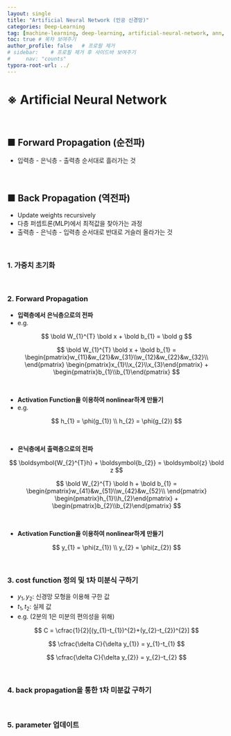 ```yaml
---
layout: single
title: "Artificial Neural Network (인공 신경망)"
categories: Deep-Learning
tag: [machine-learning, deep-learning, artificial-neural-network, ann, neural-network, back-propagation, forward-propagation]
toc: true # 목차 보여주기
author_profile: false   # 프로필 제거
# sidebar:    # 프로필 제거 후 사이드바 보여주기
#     nav: "counts"
typora-root-url: ../
---
```


# ※ Artificial Neural Network

<br>

## ■ Forward Propagation (순전파)
- 입력층 - 은닉층 - 출력층 순서대로 흘러가는 것

<br>

## ■ Back Propagation (역전파)
- Update weights recursively
- 다층 퍼셉트론(MLP)에서 최적값을 찾아가는 과정
- 출력층 - 은닉층 - 입력층 순서대로 반대로 거슬러 올라가는 것

<br>

### 1. 가중치 초기화

<br>

### 2. Forward Propagation
- **입력층에서 은닉층으로의 전파**
- e.g.

$$
\bold W_{1}^{T} \bold x + \bold b_{1} = \bold g 
$$

$$
\bold W_{1}^{T} \bold x + \bold b_{1} = \begin{pmatrix}w_{11}&w_{21}&w_{31}\\w_{12}&w_{22}&w_{32}\\ \end{pmatrix} \begin{pmatrix}x_{1}\\x_{2}\\x_{3}\end{pmatrix} + \begin{pmatrix}b_{1}\\b_{1}\end{pmatrix}
$$

<br>

- **Activation Function을 이용하여 nonlinear하게 만들기**
- e.g.

$$
h_{1} = \phi(g_{1}) \\ h_{2} = \phi(g_{2})
$$

<br>

- **은닉층에서 출력층으로의 전파**

$$
\boldsymbol{W_{2}^{T}h} + \boldsymbol{b_{2}} = \boldsymbol{z} \bold z
$$

$$
\bold W_{2}^{T} \bold h + \bold b_{1} = \begin{pmatrix}w_{41}&w_{51}\\w_{42}&w_{52}\\ \end{pmatrix} \begin{pmatrix}h_{1}\\h_{2}\end{pmatrix} + \begin{pmatrix}b_{2}\\b_{2}\end{pmatrix}
$$

<br>

- **Activation Function을 이용하여 nonlinear하게 만들기**

$$
y_{1} = \phi(z_{1}) \\ y_{2} = \phi(z_{2})
$$

<br>

### 3. cost function 정의 및 1차 미분식 구하기
- $y_{1}, y_{2}$: 신경망 모형을 이용해 구한 값
- $t_{1}, t_{2}$: 실제 값
- e.g. (2분의 1은 미분의 편의성을 위해)

$$
C = \cfrac{1}{2}[(y_{1}-t_{1})^{2}+(y_{2}-t_{2})^{2}]
$$

$$
\cfrac{\delta C}{\delta y_{1}} = y_{1}-t_{1}
$$

$$
\cfrac{\delta C}{\delta y_{2}} = y_{2}-t_{2}
$$

<br>

### 4. back propagation을 통한 1차 미분값 구하기

<br>

### 5. parameter 업데이트

